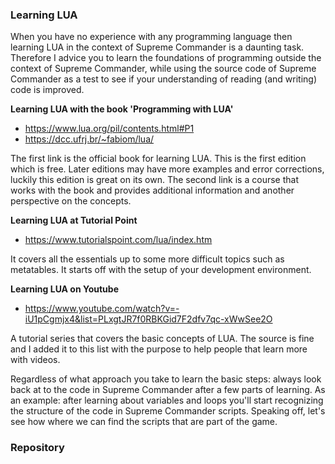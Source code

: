 
### Learning LUA

When you have no experience with any programming language then learning LUA in the context of Supreme Commander is a daunting task. Therefore I advice you to learn the foundations of programming outside the context of Supreme Commander, while using the source code of Supreme Commander as a test to see if your understanding of reading (and writing) code is improved. 

**Learning LUA with the book 'Programming with LUA'**
 - https://www.lua.org/pil/contents.html#P1
 - https://dcc.ufrj.br/~fabiom/lua/

The first link is the official book for learning LUA. This is the first edition which is free. Later editions may have more examples and error corrections, luckily this edition is great on its own. The second link is a course that works with the book and provides additional information and another perspective on the concepts.

**Learning LUA at Tutorial Point**
 - https://www.tutorialspoint.com/lua/index.htm

It covers all the essentials up to some more difficult topics such as metatables. It starts off with the setup of your development environment. 

**Learning LUA on Youtube**
 - https://www.youtube.com/watch?v=-iU1pCgmjx4&list=PLxgtJR7f0RBKGid7F2dfv7qc-xWwSee2O

A tutorial series that covers the basic concepts of LUA. The source is fine and I added it to this list with the purpose to help people that learn more with videos.

Regardless of what approach you take to learn the basic steps: always look back at to the code in Supreme Commander after a few parts of learning. As an example: after learning about variables and loops you'll start recognizing the structure of the code in Supreme Commander scripts. Speaking off, let's see how where we can find the scripts that are part of the game.

### Repository

